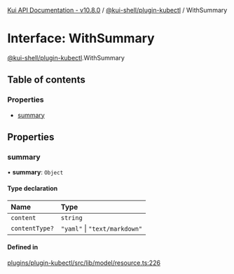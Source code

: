 [Kui API Documentation - v10.8.0](../README.md) / [@kui-shell/plugin-kubectl](../modules/kui_shell_plugin_kubectl.md) / WithSummary

# Interface: WithSummary

[@kui-shell/plugin-kubectl](../modules/kui_shell_plugin_kubectl.md).WithSummary

## Table of contents

### Properties

- [summary](kui_shell_plugin_kubectl.WithSummary.md#summary)

## Properties

### summary

• **summary**: `Object`

#### Type declaration

| Name           | Type                          |
| :------------- | :---------------------------- |
| `content`      | `string`                      |
| `contentType?` | `"yaml"` \| `"text/markdown"` |

#### Defined in

[plugins/plugin-kubectl/src/lib/model/resource.ts:226](https://github.com/kubernetes-sigs/kui/blob/kui/plugins/plugin-kubectl/src/lib/model/resource.ts#L226)
